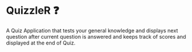 # QuizzleR ❓

A Quiz Application that tests your general knowledge and displays next question after current question is answered and keeps track of scores and displayed at the end of Quiz.


